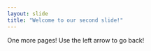 ```yaml
---
layout: slide
title: "Welcome to our second slide!"
---
```

One more pages!
Use the left arrow to go back!
